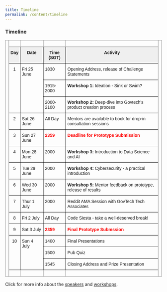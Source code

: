 ```yaml
---
title: Timeline
permalink: /content/timeline
---
```


### **Timeline**

<!--  -->
<style type="text/css">
.tg  {border-collapse:collapse;border-spacing:0;}
.tg td{border-color:black;border-style:solid;border-width:1px;font-family:Arial, sans-serif;font-size:14px;
  overflow:hidden;padding:10px 5px;word-break:normal;}
.tg th{border-color:black;border-style:solid;border-width:1px;font-family:Arial, sans-serif;font-size:14px;
  font-weight:normal;overflow:hidden;padding:10px 5px;word-break:normal;}
.tg .tg-j4pq{background-color:#efefef;border-color:#000000;text-align:center;vertical-align:top}
.tg .tg-dwmg{border-color:#000000;color:#fe0000;font-weight:bold;text-align:left;vertical-align:top}
.tg .tg-fm1b{background-color:#efefef;border-color:#000000;font-weight:bold;text-align:center;vertical-align:top}
.tg .tg-wp8o{border-color:#000000;text-align:center;vertical-align:top}
.tg .tg-0pky{border-color:inherit;text-align:left;vertical-align:top}
.tg .tg-73oq{border-color:#000000;text-align:left;vertical-align:top}
</style>
<table class="tg">
<thead>
  <tr>
    <th class="tg-0pky" rowspan="18"></th>
    <th class="tg-0pky"></th>
    <th class="tg-0pky"></th>
    <th class="tg-0pky"></th>
    <th class="tg-0pky"></th>
    <th class="tg-0pky" rowspan="18"></th>
  </tr>
  <tr>
    <td class="tg-j4pq"><span style="font-weight:bold">Day</span></td>
    <td class="tg-fm1b">Date</td>
    <td class="tg-fm1b">Time (SGT)</td>
    <td class="tg-fm1b">Activity</td>
  </tr>
  <tr>
    <td class="tg-wp8o" rowspan="3">1</td>
    <td class="tg-73oq" rowspan="3">Fri 25 June</td>
    <td class="tg-73oq">1830</td>
    <td class="tg-73oq">Opening Address, release of Challenge Statements</td>
  </tr>
  <tr>
    <td class="tg-73oq">1915-2000</td>
    <td class="tg-73oq"><span style="font-weight:bold">Workshop 1:</span> Ideation - Sink or Swim?</td>
  </tr>
  <tr>
    <td class="tg-73oq">2000-2100</td>
    <td class="tg-73oq"><span style="font-weight:bold">Workshop 2:</span> Deep-dive into Govtech's product creation process</td>
  </tr>
  <tr>
    <td class="tg-wp8o">2</td>
    <td class="tg-73oq">Sat 26 June</td>
    <td class="tg-73oq" rowspan="2">All Day</td>
    <td class="tg-73oq" rowspan="2">Mentors are available to book for drop-in consultation sessions</td>
  </tr>
  <tr>
    <td class="tg-wp8o" rowspan="2">3</td>
    <td class="tg-73oq" rowspan="2">Sun 27 June</td>
  </tr>
  <tr>
    <td class="tg-dwmg">2359</td>
    <td class="tg-dwmg">Deadline for Prototype Submission</td>
  </tr>
  <tr>
    <td class="tg-wp8o">4</td>
    <td class="tg-73oq">Mon 28 June</td>
    <td class="tg-73oq">2000</td>
    <td class="tg-73oq"><span style="font-weight:bold">Workshop 3: </span>Introduction to Data Science and AI</td>
  </tr>
  <tr>
    <td class="tg-wp8o">5</td>
    <td class="tg-73oq">Tue 29 June</td>
    <td class="tg-73oq">2000</td>
    <td class="tg-73oq"><span style="font-weight:bold">Workshop 4:</span> Cybersecurity - a practical introduction</td>
  </tr>
  <tr>
    <td class="tg-wp8o">6</td>
    <td class="tg-73oq">Wed 30 June</td>
    <td class="tg-73oq">2000</td>
    <td class="tg-73oq"><span style="font-weight:bold">Workshop 5:</span><span style="font-weight:normal"> Mentor feedback on prototype, release of results</span></td>
  </tr>
  <tr>
    <td class="tg-wp8o">7</td>
    <td class="tg-73oq">Thur 1 July</td>
    <td class="tg-73oq">2000</td>
    <td class="tg-73oq">Reddit AMA Session with GovTech Tech Associates</td>
  </tr>
  <tr>
    <td class="tg-wp8o">8</td>
    <td class="tg-73oq">Fri 2 July</td>
    <td class="tg-73oq">All Day</td>
    <td class="tg-73oq">Code Siesta - take a well-deserved break!</td>
  </tr>
  <tr>
    <td class="tg-wp8o">9</td>
    <td class="tg-73oq">Sat 3 July</td>
    <td class="tg-dwmg">2359</td>
    <td class="tg-dwmg">Final Prototype Submssion</td>
  </tr>
  <tr>
    <td class="tg-wp8o" rowspan="3">10</td>
    <td class="tg-73oq" rowspan="3">Sun 4 July</td>
    <td class="tg-73oq">1400</td>
    <td class="tg-73oq">Final Presentations</td>
  </tr>
  <tr>
    <td class="tg-73oq">1500</td>
    <td class="tg-73oq">Pub Quiz</td>
  </tr>
  <tr>
    <td class="tg-73oq">1545</td>
    <td class="tg-73oq">Closing Address and Prize Presentation</td>
  </tr>
  <tr>
    <td class="tg-0pky"></td>
    <td class="tg-0pky"></td>
    <td class="tg-0pky"></td>
    <td class="tg-0pky"></td>
  </tr>
</thead>
</table>

Click for more info about the [speakers](/content/speakers) and [workshops](/content/workshops).

<!-- Table (for now)
have to figure out how to make a nice table in Isomer

| Fri 18 June | ?       | Hackathon Begins                                   |
|-------------|---------|----------------------------------------------------|
| Sun 20 June | 2359    | Submission of prototype                            |
| Mon 21 June | ?       | Judges review submissions and give feedback        |
| Tue 22 June | ?       |                                                    |
| Wed 23 June | 1200    | Finalists released                                 |
| Thu 24 June |         | Mentor clinics for finalists available for booking |
| ?           | ?       | Finalists submit refined prototypes                |
| Sat 26 June | evening | Final presentations, prize giving                  |
-->